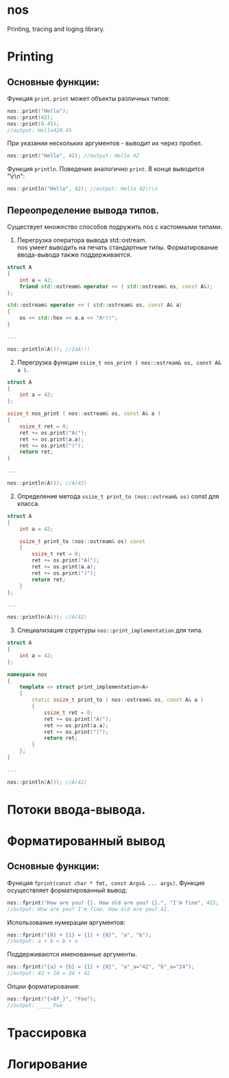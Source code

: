 # nos
Printing, tracing and loging library.

# Printing

## Основные функции:
Функция ```print```. ```print``` может объекты различных типов:
```c++
nos::print("Hello");
nos::print(42);
nos::print(0.45);
//output: Hello420.45
```

При указании нескольких аргументов - выводит их через пробел.
```c++
nos::print("Hello", 42); //output: Hello 42
```

Функция ```println```. Поведение аналогично ```print```. В конце выводится "\r\n":
```c++
nos::println("Hello", 42); //output: Hello 42\r\n
```

## Переопределение вывода типов.
Существует множество способов подружить nos с кастомными типами.

1. Перегрузка оператора вывода std::ostream.  
nos умеет выводить на печать стандартные типы. Форматирование ввода-вывода также поддерживается.

```c++
struct A 
{
	int a = 42;
	friend std::ostream& operator << ( std::ostream& os, const A&);
};

std::ostream& operator << ( std::ostream& os, const A& a) 
{
	os << std::hex << a.a << "A!!!"; 
}

...

nos::println(A()); //2aA!!!
```

2. Перегрузка функции ```ssize_t nos_print ( nos::ostream& os, const A& a )```.
```c++
struct A 
{
	int a = 42;
};

ssize_t nos_print ( nos::ostream& os, const A& a ) 
{
	ssize_t ret = 0;
	ret += os.print("A(");
	ret += os.print(a.a); 
	ret += os.print(")");
	return ret;
}

...

nos::println(A()); //A(42)
```

2. Определение метода ```ssize_t print_to (nos::ostream& os)``` const для класса.
```c++
struct A 
{
	int a = 42;

	ssize_t print_to (nos::ostream& os) const 
	{
		ssize_t ret = 0;
		ret += os.print("A(");
		ret += os.print(a.a); 
		ret += os.print(")");
		return ret;
	}
};

...

nos::println(A()); //A(42)
```

3. Специализация структуры ```nos::print_implementation``` для типа.
```c++
struct A 
{
	int a = 42;
};

namespace nos 
{
	template <> struct print_implementation<A>
	{
		static ssize_t print_to ( nos::ostream& os, const A& a ) 
		{
			ssize_t ret = 0;
			ret += os.print("A(");
			ret += os.print(a.a); 
			ret += os.print(")");
			return ret;
		}
	};
}

...

nos::println(A()); //A(42)
```

# Потоки ввода-вывода.

# Форматированный вывод

## Основные функции:

Функция ```fprint(const char * fmt, const Args& ... args)```.
Функция осуществляет форматированный вывод:

```c++
nos::fprint("How are you? {}. How old are you? {}.", "I'm fine", 42);
//output: How are you? I'm fine. How old are you? 42.
```

Использование нумерации аргументов:
```c++
nos::fprint("{0} + {1} = {1} + {0}", "a", "b");
//output: a + b = b + a
```

Поддерживаются именованные аргументы.
```c++
nos::fprint("{a} + {b} = {1} + {0}", "a"_a="42", "b"_a="24");
//output: 42 + 24 = 24 + 42
```

Опции форматирования:
```c++
nos::fprint("{>8f_}", "Foo");
//output: _____Foo
```

# Трассировка 

# Логирование
